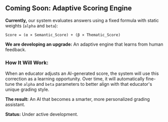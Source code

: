 ## Coming Soon: Adaptive Scoring Engine

**Currently,** our system evaluates answers using a fixed formula with static weights (`alpha` and `beta`):

`Score = (α × Semantic_Score) + (β × Thematic_Score)`

**We are developing an upgrade:** An adaptive engine that learns from human feedback.

### How It Will Work:
When an educator adjusts an AI-generated score, the system will use this correction as a learning opportunity. Over time, it will automatically fine-tune the `alpha` and `beta` parameters to better align with that educator's unique grading style.

**The result:** An AI that becomes a smarter, more personalized grading assistant.

**Status:** Under active development.